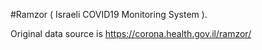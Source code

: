 #Ramzor ( Israeli COVID19 Monitoring System ).

Original data source is https://corona.health.gov.il/ramzor/
